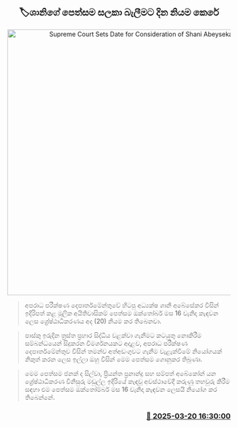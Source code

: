 <p align='center'><b><h2 align='center' title='Supreme Court Sets Date for Consideration of Shani Abeysekara's Petition'>🏷ශානිගේ පෙත්සම සලකා බැලීමට දින නියම කෙරේ</h2></b></p>
<p align='center'><img src='https://helakuru.sgp1.cdn.digitaloceanspaces.com/esana/images/lib/court-gg.jpg' width='600' alt='Supreme Court Sets Date for Consideration of Shani Abeysekara's Petition'></p>

> අපරාධ පරීක්ෂණ දෙපාර්තමේන්තුවේ හිටපු අධ්‍යක්ෂ ශානි අබේසේකර විසින් ඉදිරිපත් කළ මූලික අයිතිවාසිකම් පෙත්සම ඔක්තෝබර් මස 16 වැනිදා කැඳවන ලෙස ශ්‍රේෂ්ඨාධිකරණය අද (20) නියම කර තිබෙනවා.

> පාස්කු ඉරුදින ත්‍රස්ත ප්‍රහාර සිද්ධිය වළක්වා ගැනීමට කටයුතු නොකිරීම සම්බන්ධයෙන් සිදුකරන විමර්ශනයකට අදාළව, අපරාධ පරීක්ෂණ දෙපාර්තමේන්තුව විසින් තමන්ව අත්අඩංගුවට ගැනීම වැළැක්වීමේ නියෝගයක් නිකුත් කරන ලෙස ඉල්ලා ඔහු විසින් මෙම පෙත්සම ගොනුකර තිබුණා.

> මෙම පෙත්සම ජනක් ද සිල්වා, ප්‍රියන්ත ප්‍රනාන්දු සහ සම්පත් අබේකෝන් යන ශ්‍රේෂ්ඨාධිකරණ විනිසුරු මඩුල්ල ඉදිරියේ කැඳවූ අවස්ථාවේදී කරුණු තහවුරු කිරීම සඳහා එම පෙත්සම ඔක්තෝම්බර් මස 16 වැනිදා කැඳවන ලෙසයි නියෝග කර තිබෙන්නේ.



<h3 align='right'><a href='https://www.helakuru.lk/esana/p/108498/'>📅 2025-03-20 16:30:00</a></h3>
